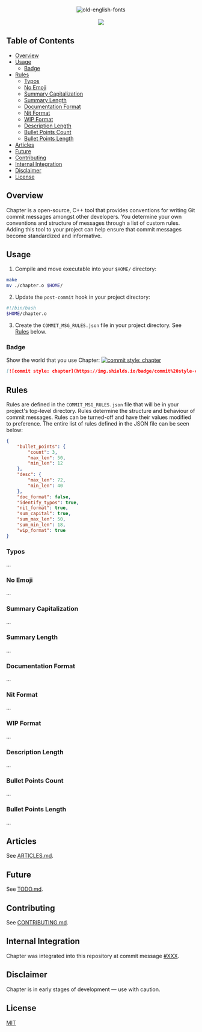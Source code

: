 <p align="center">
  <br />
  <img src="https://fontmeme.com/permalink/180705/a447e6adbbc9c3f3c5f967c39ed0f7a1.png" alt="old-english-fonts" border="0">
  <br /><br />
  <img src="https://img.shields.io/badge/commit%20style-chapter-red.svg" />
</p>

## Table of Contents
- [Overview](#overview)
- [Usage](#usage)
  * [Badge](#badge)
- [Rules](#rules)
  * [Typos](#typos)
  * [No Emoji](#no-emoji)
  * [Summary Capitalization](#summary-capitalization)
  * [Summary Length](#summary-length)
  * [Documentation Format](#documentation-format)
  * [Nit Format](#nit-format)
  * [WIP Format](#wip-format)
  * [Description Length](#description-length)
  * [Bullet Points Count](#bullet-points-count)
  * [Bullet Points Length](#bullet-points-length)
- [Articles](#articles)
- [Future](#future)
- [Contributing](#contributing)
- [Internal Integration](#internal-integration)
- [Disclaimer](#disclaimer)
- [License](#license)

## Overview
Chapter is a open-source, C++ tool that provides conventions for writing Git commit messages amongst other developers. You determine your own conventions and structure of messages through a list of custom rules. Adding this tool to your project can help ensure that commit messages become standardized and informative.

## Usage
1. Compile and move executable into your `$HOME/` directory:
```bash
make
mv ./chapter.o $HOME/
```
2. Update the `post-commit` hook in your project directory:
```bash
#!/bin/bash
$HOME/chapter.o
```
3. Create the `COMMIT_MSG_RULES.json` file in your project directory. See [Rules](#rules) below.

### Badge
Show the world that you use Chapter: [![commit style: chapter](https://img.shields.io/badge/commit%20style-chapter-red.svg)](https://github.com/williamgrosset/chapter)
```md
[![commit style: chapter](https://img.shields.io/badge/commit%20style-chapter-red.svg)](https://github.com/williamgrosset/chapter)
```

## Rules
Rules are defined in the `COMMIT_MSG_RULES.json` file that will be in your project's top-level directory. Rules determine the structure and behaviour of commit messages. Rules can be turned-off and have their values modified to preference. The entire list of rules defined in the JSON file can be seen below:
```json
{
    "bullet_points": {
        "count": 3,
        "max_len": 50,
        "min_len": 12
    },
    "desc": {
        "max_len": 72,
        "min_len": 40
    },
    "doc_format": false,
    "identify_typos": true,
    "nit_format": true,
    "sum_capital": true,
    "sum_max_len": 50,
    "sum_min_len": 18,
    "wip_format": true
}
```

### Typos
...

### No Emoji
...

### Summary Capitalization
...

### Summary Length
...

### Documentation Format
...

### Nit Format
...

### WIP Format
...

### Description Length
...

### Bullet Points Count
...

### Bullet Points Length
...

## Articles
See [ARTICLES.md](https://github.com/williamgrosset/chapter/blob/master/ARTICLES.md).

## Future
See [TODO.md](https://github.com/williamgrosset/chapter/blob/master/TODO.md).

## Contributing 
See [CONTRIBUTING.md](https://github.com/williamgrosset/chapter/blob/master/CONTRIBUTING.md).

## Internal Integration 
Chapter was integrated into this repository at commit message [#XXX](https://github.com/williamgrosset/chapter.git).

## Disclaimer
Chapter is in early stages of development — use with caution.

## License
[MIT](https://github.com/williamgrosset/chapter/blob/master/LICENSE)
